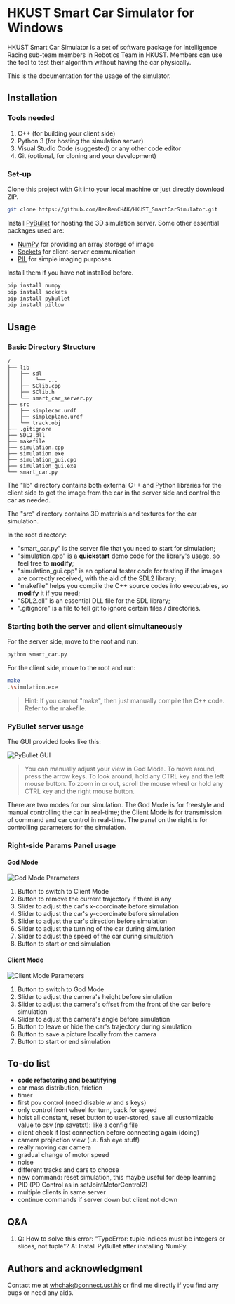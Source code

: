 # HKUST Smart Car Simulator for **Windows**

HKUST Smart Car Simulator is a set of software package for Intelligence Racing sub-team members in Robotics Team in HKUST. Members can use the tool to test their algorithm without having the car physically.

This is the documentation for the usage of the simulator.

## Installation

### Tools needed

1. C++ (for building your client side)
2. Python 3 (for hosting the simulation server)
3. Visual Studio Code (suggested) or any other code editor
4. Git (optional, for cloning and your development)

### Set-up

Clone this project with Git into your local machine or just directly download ZIP.

```bash
git clone https://github.com/BenBenCHAK/HKUST_SmartCarSimulator.git
```

Install [PyBullet](https://pybullet.org/wordpress/) for hosting the 3D simulation server. Some other essential packages used are:
- [NumPy](https://numpy.org/install/) for providing an array storage of image
- [Sockets](https://pypi.org/project/sockets/) for client-server communication
- [PIL](https://pypi.org/project/Pillow/) for simple imaging purposes.

Install them if you have not installed before.

```bash
pip install numpy
pip install sockets
pip install pybullet
pip install pillow
```

## Usage

### Basic Directory Structure

```
/
├── lib
│   ├── sdl
│   │    └── ...
│   ├── SClib.cpp
│   ├── SClib.h
│   └── smart_car_server.py
├── src
│   ├── simplecar.urdf
│   ├── simpleplane.urdf
│   └── track.obj
├── .gitignore
├── SDL2.dll
├── makefile
├── simulation.cpp
├── simulation.exe
├── simulation_gui.cpp
├── simulation_gui.exe
└── smart_car.py
```

The "lib" directory contains both external C++ and Python libraries for the client side to get the image from the car in the server side and control the car as needed.

The "src" directory contains 3D materials and textures for the car simulation.

In the root directory:
- "smart_car.py" is the server file that you need to start for simulation;
- "simulation.cpp" is a **quickstart** demo code for the library's usage, so feel free to **modify**;
- "simulation_gui.cpp" is an optional tester code for testing if the images are correctly received, with the aid of the SDL2 library;
- "makefile" helps you compile the C++ source codes into executables, so **modify** it if you need;
- "SDL2.dll" is an essential DLL file for the SDL library;
- ".gitignore" is a file to tell git to ignore certain files / directories.

### Starting both the server and client simultaneously

For the server side, move to the root and run:
```bash
python smart_car.py
```

For the client side, move to the root and run:
```bash
make
.\simulation.exe
```

> Hint: If you cannot "make", then just manually compile the C++ code. Refer to the makefile.

### PyBullet server usage

The GUI provided looks like this:

![PyBullet GUI](readme_img/initial_gui.png)

> You can manually adjust your view in God Mode. To move around, press the arrow keys. To look around, hold any CTRL key and the left mouse button. To zoom in or out, scroll the mouse wheel or hold any CTRL key and the right mouse button.

There are two modes for our simulation. The God Mode is for freestyle and manual controlling the car in real-time; the Client Mode is for transmission of command and car control in real-time. The panel on the right is for controlling parameters for the simulation.

### Right-side Params Panel usage

#### God Mode

![God Mode Parameters](readme_img/god_mode_params.png)

1. Button to switch to Client Mode
2. Button to remove the current trajectory if there is any
3. Slider to adjust the car's x-coordinate before simulation
4. Slider to adjust the car's y-coordinate before simulation
5. Slider to adjust the car's direction before simulation
6. Slider to adjust the turning of the car during simulation
7. Slider to adjust the speed of the car during simulation
8. Button to start or end simulation

#### Client Mode

![Client Mode Parameters](readme_img/client_mode_params.png)

1. Button to switch to God Mode
2. Slider to adjust the camera's height before simulation
3. Slider to adjust the camera's offset from the front of the car before simulation
4. Slider to adjust the camera's angle before simulation
5. Button to leave or hide the car's trajectory during simulation
6. Button to save a picture locally from the camera
7. Button to start or end simulation

## To-do list 
- **code refactoring and beautifying**
- car mass distribution, friction
- timer
- first pov control (need disable w and s keys)
- only control front wheel for turn, back for speed
- hoist all constant, reset button to user-stored, save all customizable value to csv (np.savetxt): like a config file
- client check if lost connection before connecting again (doing)
- camera projection view (i.e. fish eye stuff)
- really moving car camera
- gradual change of motor speed
- noise
- different tracks and cars to choose
- new command: reset simulation, this maybe useful for deep learning
- PID (PD Control as in setJointMotorControl2)
- multiple clients in same server
- continue commands if server down but client not down

## Q&A

1. Q: How to solve this error: "TypeError: tuple indices must be integers or slices, not tuple"? A: Install PyBullet after installing NumPy.

<!-- ## Contributing
Pull requests are welcome. For major changes, please open an issue first to discuss what you would like to change. -->

## Authors and acknowledgment
Contact me at <whchak@connect.ust.hk> or find me directly if you find any bugs or need any aids.

<!-- 
## License
[MIT](https://choosealicense.com/licenses/mit/) -->
